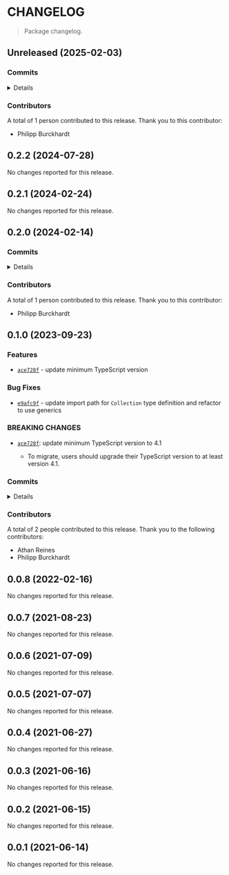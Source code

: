 # CHANGELOG

> Package changelog.

<section class="release" id="unreleased">

## Unreleased (2025-02-03)

<section class="commits">

### Commits

<details>

-   [`ff9fa81`](https://github.com/stdlib-js/stdlib/commit/ff9fa81f917d539f1a11fba5580e1744991a8a11) - **docs:** fix TSDoc lint errors _(by Philipp Burckhardt)_
-   [`6e9f42e`](https://github.com/stdlib-js/stdlib/commit/6e9f42e4c912485d9896eaa16c88b70fd3688e97) - **docs:** harmonize list formatting in repl.txt and ensure starting newline _(by Philipp Burckhardt)_

</details>

</section>

<!-- /.commits -->

<section class="contributors">

### Contributors

A total of 1 person contributed to this release. Thank you to this contributor:

-   Philipp Burckhardt

</section>

<!-- /.contributors -->

</section>

<!-- /.release -->

<section class="release" id="v0.2.2">

## 0.2.2 (2024-07-28)

No changes reported for this release.

</section>

<!-- /.release -->

<section class="release" id="v0.2.1">

## 0.2.1 (2024-02-24)

No changes reported for this release.

</section>

<!-- /.release -->

<section class="release" id="v0.2.0">

## 0.2.0 (2024-02-14)

<section class="commits">

### Commits

<details>

-   [`dea49e0`](https://github.com/stdlib-js/stdlib/commit/dea49e03ab5571233e3da26835a6a6d3256d5737) - **docs:** use single quotes in require calls instead of backticks _(by Philipp Burckhardt)_
-   [`de93ae0`](https://github.com/stdlib-js/stdlib/commit/de93ae01f1d5e234696e02b9e778d3d71515f5b7) - **build:** remove tslint directives _(by Philipp Burckhardt)_

</details>

</section>

<!-- /.commits -->

<section class="contributors">

### Contributors

A total of 1 person contributed to this release. Thank you to this contributor:

-   Philipp Burckhardt

</section>

<!-- /.contributors -->

</section>

<!-- /.release -->

<section class="release" id="v0.1.0">

## 0.1.0 (2023-09-23)

<section class="features">

### Features

-   [`ace728f`](https://github.com/stdlib-js/stdlib/commit/ace728f330033182c28199dc9e13d75eda18cfe0) - update minimum TypeScript version

</section>

<!-- /.features -->

<section class="bug-fixes">

### Bug Fixes

-   [`e9afc9f`](https://github.com/stdlib-js/stdlib/commit/e9afc9f088654d14858df809aa8ee52a51f024df) - update import path for `Collection` type definition and refactor to use generics

</section>

<!-- /.bug-fixes -->

<section class="breaking-changes">

### BREAKING CHANGES

-   [`ace728f`](https://github.com/stdlib-js/stdlib/commit/ace728f330033182c28199dc9e13d75eda18cfe0): update minimum TypeScript version to 4.1

    -   To migrate, users should upgrade their TypeScript version to at least version 4.1.

</section>

<!-- /.breaking-changes -->

<section class="commits">

### Commits

<details>

-   [`e9afc9f`](https://github.com/stdlib-js/stdlib/commit/e9afc9f088654d14858df809aa8ee52a51f024df) - **fix:** update import path for `Collection` type definition and refactor to use generics _(by Athan Reines)_
-   [`ace728f`](https://github.com/stdlib-js/stdlib/commit/ace728f330033182c28199dc9e13d75eda18cfe0) - **feat:** update minimum TypeScript version _(by Philipp Burckhardt)_
-   [`7ae2a48`](https://github.com/stdlib-js/stdlib/commit/7ae2a482a409753eebc2a5bda2e0bf94e5d5f58d) - **docs:** remove empty lines _(by Philipp Burckhardt)_

</details>

</section>

<!-- /.commits -->

<section class="contributors">

### Contributors

A total of 2 people contributed to this release. Thank you to the following contributors:

-   Athan Reines
-   Philipp Burckhardt

</section>

<!-- /.contributors -->

</section>

<!-- /.release -->

<section class="release" id="v0.0.8">

## 0.0.8 (2022-02-16)

No changes reported for this release.

</section>

<!-- /.release -->

<section class="release" id="v0.0.7">

## 0.0.7 (2021-08-23)

No changes reported for this release.

</section>

<!-- /.release -->

<section class="release" id="v0.0.6">

## 0.0.6 (2021-07-09)

No changes reported for this release.

</section>

<!-- /.release -->

<section class="release" id="v0.0.5">

## 0.0.5 (2021-07-07)

No changes reported for this release.

</section>

<!-- /.release -->

<section class="release" id="v0.0.4">

## 0.0.4 (2021-06-27)

No changes reported for this release.

</section>

<!-- /.release -->

<section class="release" id="v0.0.3">

## 0.0.3 (2021-06-16)

No changes reported for this release.

</section>

<!-- /.release -->

<section class="release" id="v0.0.2">

## 0.0.2 (2021-06-15)

No changes reported for this release.

</section>

<!-- /.release -->

<section class="release" id="v0.0.1">

## 0.0.1 (2021-06-14)

No changes reported for this release.

</section>

<!-- /.release -->

